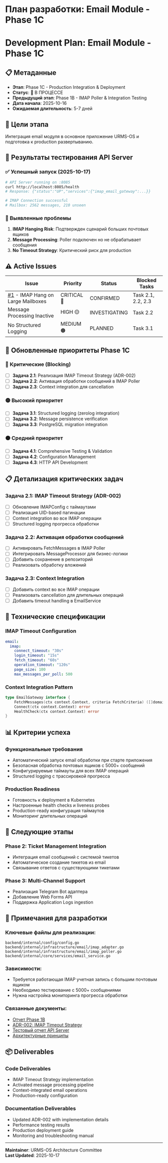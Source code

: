 # План разработки: Email Module - Phase 1C
# Development Plan: Email Module - Phase 1C

## 📋 Метаданные
- **Этап**: Phase 1C - Production Integration & Deployment
- **Статус**: 🔄 В ПРОЦЕССЕ
- **Предыдущий этап**: Phase 1B - IMAP Poller & Integration Testing
- **Дата начала**: 2025-10-16
- **Ожидаемая длительность**: 5-7 дней

## 🎯 Цели этапа
Интеграция email модуля в основное приложение URMS-OS и подготовка к production развертыванию.

## 🧪 Результаты тестирования API Server

### ✅ Успешный запуск (2025-10-17)
```bash
# API Server running on :8085
curl http://localhost:8085/health
# Response: {"status":"UP","services":{"imap_email_gateway":...}}

# IMAP Connection successful
# Mailbox: 2562 messages, 210 unseen
```

### 🚨 Выявленные проблемы
1. **IMAP Hanging Risk**: Подтвержден сценарий больших почтовых ящиков
2. **Message Processing**: Poller подключен но не обрабатывает сообщения
3. **No Timeout Strategy**: Критический риск для production

## ⚠️ Active Issues
| Issue | Priority | Status | Blocked Tasks |
|-------|----------|---------|---------------|
| [#1](https://github.com/audetv/urms/issues/1) - IMAP Hang on Large Mailboxes | CRITICAL 🔴 | CONFIRMED | Task 2.1, 2.2, 2.3 |
| Message Processing Inactive | HIGH 🟡 | INVESTIGATING | Task 2.2 |
| No Structured Logging | MEDIUM 🟠 | PLANNED | Task 3.1 |

## 🎯 Обновленные приоритеты Phase 1C

### 🔴 Критические (Blocking)
- [ ] **Задача 2.1**: Реализация IMAP Timeout Strategy (ADR-002)
- [ ] **Задача 2.2**: Активация обработки сообщений в IMAP Poller
- [ ] **Задача 2.3**: Context integration для cancellation

### 🟡 Высокий приоритет  
- [ ] **Задача 3.1**: Structured logging (zerolog integration)
- [ ] **Задача 3.2**: Message persistence verification
- [ ] **Задача 3.3**: PostgreSQL migration integration

### 🟠 Средний приоритет
- [ ] **Задача 4.1**: Comprehensive Testing & Validation
- [ ] **Задача 4.2**: Configuration Management
- [ ] **Задача 4.3**: HTTP API Development

## 📋 Детализация критических задач

### Задача 2.1: IMAP Timeout Strategy (ADR-002)
- [ ] Обновление IMAPConfig с таймаутами
- [ ] Реализация UID-based пагинации
- [ ] Context integration во все IMAP операции
- [ ] Structured logging прогресса обработки

### Задача 2.2: Активация обработки сообщений
- [ ] Активировать FetchMessages в IMAP Poller
- [ ] Интегрировать MessageProcessor для бизнес-логики
- [ ] Добавить сохранение в репозиторий
- [ ] Реализовать обработку вложений

### Задача 2.3: Context Integration
- [ ] Добавить context во все IMAP операции
- [ ] Реализовать cancellation для длительных операций
- [ ] Добавить timeout handling в EmailService

## 🔧 Технические спецификации

### IMAP Timeout Configuration
```yaml
email:
  imap:
    connect_timeout: "30s"
    login_timeout: "15s" 
    fetch_timeout: "60s"
    operation_timeout: "120s"
    page_size: 100
    max_messages_per_poll: 500
```

### Context Integration Pattern
```go
type EmailGateway interface {
    FetchMessages(ctx context.Context, criteria FetchCriteria) ([]domain.EmailMessage, error)
    Connect(ctx context.Context) error
    HealthCheck(ctx context.Context) error
}
```

## 📊 Критерии успеха

### Функциональные требования
- Автоматический запуск email обработки при старте приложения
- Безопасная обработка почтовых ящиков с 5000+ сообщений
- Конфигурируемые таймауты для всех IMAP операций
- Structured logging с трассировкой прогресса

### Production Readiness
- Готовность к deployment в Kubernetes
- Настроенные health checks и liveness probes
- Production-ready конфигурация таймаутов
- Мониторинг длительных операций

## 🚀 Следующие этапы

### Phase 2: Ticket Management Integration
- Интеграция email сообщений с системой тикетов
- Автоматическое создание тикетов из email
- Связывание ответов с существующими тикетами

### Phase 3: Multi-Channel Support
- Реализация Telegram Bot адаптера
- Добавление Web Forms API
- Поддержка Application Logs ingestion

## 📝 Примечания для разработки

### Ключевые файлы для реализации:
```text
backend/internal/config/config.go
backend/internal/infrastructure/email/imap_adapter.go
backend/internal/infrastructure/email/imap_poller.go
backend/internal/core/services/email_service.go
```

### Зависимости:
- Требуется работающая IMAP учетная запись с большим почтовым ящиком
- Необходимо тестирование с 5000+ сообщениями
- Нужна настройка мониторинга прогресса обработки

### Связанные документы:
- [Отчет Phase 1B](./2025-10-16_email_module_phase1b_completion.md)
- [ADR-002: IMAP Timeout Strategy](../decisions/ADR-002-imap-timeout-strategy.md)
- [Тестовый отчет API Server](./2025-10-17_api_server_testing.md)
- [Архитектурные принципы](../../../ARCHITECTURE_PRINCIPLES.md)

## 📦 Deliverables

### Code Deliverables
- IMAP Timeout Strategy implementation
- Activated message processing pipeline
- Context-integrated email operations
- Production-ready configuration

### Documentation Deliverables
- Updated ADR-002 with implementation details
- Performance testing results
- Production deployment guide
- Monitoring and troubleshooting manual

---
**Maintainer**: URMS-OS Architecture Committee  
**Last Updated**: 2025-10-17